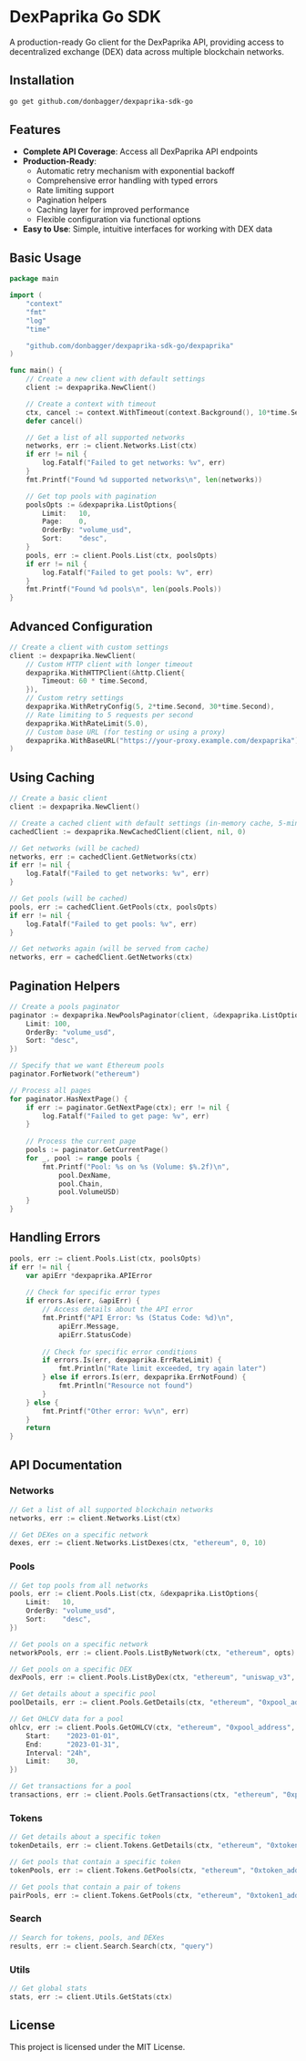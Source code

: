 # DexPaprika Go SDK

A production-ready Go client for the DexPaprika API, providing access to decentralized exchange (DEX) data across multiple blockchain networks.

## Installation

```bash
go get github.com/donbagger/dexpaprika-sdk-go
```

## Features

- **Complete API Coverage**: Access all DexPaprika API endpoints
- **Production-Ready**:
  - Automatic retry mechanism with exponential backoff
  - Comprehensive error handling with typed errors
  - Rate limiting support
  - Pagination helpers
  - Caching layer for improved performance
  - Flexible configuration via functional options
- **Easy to Use**: Simple, intuitive interfaces for working with DEX data

## Basic Usage

```go
package main

import (
    "context"
    "fmt"
    "log"
    "time"

    "github.com/donbagger/dexpaprika-sdk-go/dexpaprika"
)

func main() {
    // Create a new client with default settings
    client := dexpaprika.NewClient()

    // Create a context with timeout
    ctx, cancel := context.WithTimeout(context.Background(), 10*time.Second)
    defer cancel()

    // Get a list of all supported networks
    networks, err := client.Networks.List(ctx)
    if err != nil {
        log.Fatalf("Failed to get networks: %v", err)
    }
    fmt.Printf("Found %d supported networks\n", len(networks))

    // Get top pools with pagination
    poolsOpts := &dexpaprika.ListOptions{
        Limit:   10,
        Page:    0,
        OrderBy: "volume_usd",
        Sort:    "desc",
    }
    pools, err := client.Pools.List(ctx, poolsOpts)
    if err != nil {
        log.Fatalf("Failed to get pools: %v", err)
    }
    fmt.Printf("Found %d pools\n", len(pools.Pools))
}
```

## Advanced Configuration

```go
// Create a client with custom settings
client := dexpaprika.NewClient(
    // Custom HTTP client with longer timeout
    dexpaprika.WithHTTPClient(&http.Client{
        Timeout: 60 * time.Second,
    }),
    // Custom retry settings
    dexpaprika.WithRetryConfig(5, 2*time.Second, 30*time.Second),
    // Rate limiting to 5 requests per second
    dexpaprika.WithRateLimit(5.0),
    // Custom base URL (for testing or using a proxy)
    dexpaprika.WithBaseURL("https://your-proxy.example.com/dexpaprika"),
)
```

## Using Caching

```go
// Create a basic client
client := dexpaprika.NewClient()

// Create a cached client with default settings (in-memory cache, 5-minute TTL)
cachedClient := dexpaprika.NewCachedClient(client, nil, 0)

// Get networks (will be cached)
networks, err := cachedClient.GetNetworks(ctx)
if err != nil {
    log.Fatalf("Failed to get networks: %v", err)
}

// Get pools (will be cached)
pools, err := cachedClient.GetPools(ctx, poolsOpts)
if err != nil {
    log.Fatalf("Failed to get pools: %v", err)
}

// Get networks again (will be served from cache)
networks, err = cachedClient.GetNetworks(ctx)
```

## Pagination Helpers

```go
// Create a pools paginator
paginator := dexpaprika.NewPoolsPaginator(client, &dexpaprika.ListOptions{
    Limit: 100,
    OrderBy: "volume_usd",
    Sort: "desc",
})

// Specify that we want Ethereum pools
paginator.ForNetwork("ethereum")

// Process all pages
for paginator.HasNextPage() {
    if err := paginator.GetNextPage(ctx); err != nil {
        log.Fatalf("Failed to get page: %v", err)
    }
    
    // Process the current page
    pools := paginator.GetCurrentPage()
    for _, pool := range pools {
        fmt.Printf("Pool: %s on %s (Volume: $%.2f)\n", 
            pool.DexName, 
            pool.Chain, 
            pool.VolumeUSD)
    }
}
```

## Handling Errors

```go
pools, err := client.Pools.List(ctx, poolsOpts)
if err != nil {
    var apiErr *dexpaprika.APIError
    
    // Check for specific error types
    if errors.As(err, &apiErr) {
        // Access details about the API error
        fmt.Printf("API Error: %s (Status Code: %d)\n", 
            apiErr.Message, 
            apiErr.StatusCode)
        
        // Check for specific error conditions
        if errors.Is(err, dexpaprika.ErrRateLimit) {
            fmt.Println("Rate limit exceeded, try again later")
        } else if errors.Is(err, dexpaprika.ErrNotFound) {
            fmt.Println("Resource not found")
        }
    } else {
        fmt.Printf("Other error: %v\n", err)
    }
    return
}
```

## API Documentation

### Networks

```go
// Get a list of all supported blockchain networks
networks, err := client.Networks.List(ctx)

// Get DEXes on a specific network
dexes, err := client.Networks.ListDexes(ctx, "ethereum", 0, 10)
```

### Pools

```go
// Get top pools from all networks
pools, err := client.Pools.List(ctx, &dexpaprika.ListOptions{
    Limit:   10,
    OrderBy: "volume_usd",
    Sort:    "desc",
})

// Get pools on a specific network
networkPools, err := client.Pools.ListByNetwork(ctx, "ethereum", opts)

// Get pools on a specific DEX
dexPools, err := client.Pools.ListByDex(ctx, "ethereum", "uniswap_v3", opts)

// Get details about a specific pool
poolDetails, err := client.Pools.GetDetails(ctx, "ethereum", "0xpool_address", false)

// Get OHLCV data for a pool
ohlcv, err := client.Pools.GetOHLCV(ctx, "ethereum", "0xpool_address", &dexpaprika.OHLCVOptions{
    Start:    "2023-01-01",
    End:      "2023-01-31",
    Interval: "24h",
    Limit:    30,
})

// Get transactions for a pool
transactions, err := client.Pools.GetTransactions(ctx, "ethereum", "0xpool_address", 0, 10, "")
```

### Tokens

```go
// Get details about a specific token
tokenDetails, err := client.Tokens.GetDetails(ctx, "ethereum", "0xtoken_address")

// Get pools that contain a specific token
tokenPools, err := client.Tokens.GetPools(ctx, "ethereum", "0xtoken_address", opts, "")

// Get pools that contain a pair of tokens
pairPools, err := client.Tokens.GetPools(ctx, "ethereum", "0xtoken1_address", opts, "0xtoken2_address")
```

### Search

```go
// Search for tokens, pools, and DEXes
results, err := client.Search.Search(ctx, "query")
```

### Utils

```go
// Get global stats
stats, err := client.Utils.GetStats(ctx)
```

## License

This project is licensed under the MIT License. 